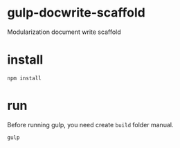 # gulp-docwrite-scaffold
Modularization document write scaffold

# install
```
npm install
```

# run

Before running gulp, you need create `build` folder manual.
 
```
gulp
```
